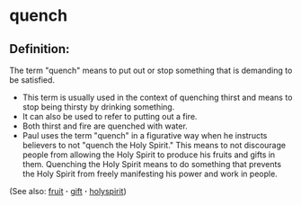 # quench #

## Definition: ##

The term "quench" means to put out or stop something that is demanding to be satisfied.

* This term is usually used in the context of quenching thirst and means to stop being thirsty by drinking something.
* It can also be used to refer to putting out a fire.
* Both thirst and fire are quenched with water.
* Paul uses the term "quench" in a figurative way when he instructs believers to not "quench the Holy Spirit." This means to not discourage people from allowing the Holy Spirit to produce his fruits and gifts in them. Quenching the Holy Spirit means to do something that prevents the Holy Spirit from freely manifesting his power and work in people.

(See also: [fruit](../kt/fruit.md) **·** [gift](../kt/gift.md) **·** [holyspirit](../kt/holyspirit.md))

